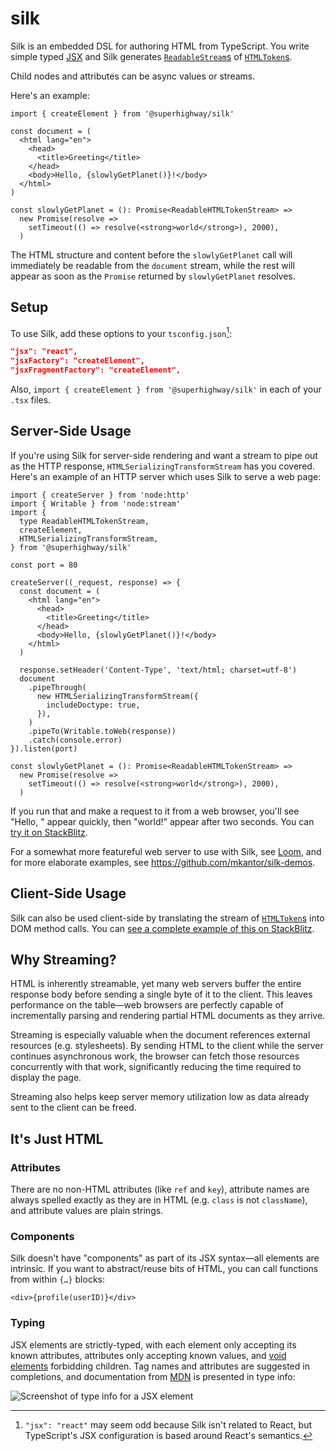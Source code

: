 # silk

Silk is an embedded DSL for authoring HTML from TypeScript. You write simple
typed [JSX][jsx] and Silk generates [`ReadableStream`s][readable-stream] of
[`HTMLToken`s][html-tokens].

Child nodes and attributes can be async values or streams.

Here's an example:

```tsx
import { createElement } from '@superhighway/silk'

const document = (
  <html lang="en">
    <head>
      <title>Greeting</title>
    </head>
    <body>Hello, {slowlyGetPlanet()}!</body>
  </html>
)

const slowlyGetPlanet = (): Promise<ReadableHTMLTokenStream> =>
  new Promise(resolve =>
    setTimeout(() => resolve(<strong>world</strong>), 2000),
  )
```

The HTML structure and content before the `slowlyGetPlanet` call will
immediately be readable from the `document` stream, while the rest will appear
as soon as the `Promise` returned by `slowlyGetPlanet` resolves.

## Setup

To use Silk, add these options to your `tsconfig.json`[^1]:
```json
"jsx": "react",
"jsxFactory": "createElement",
"jsxFragmentFactory": "createElement",
```

Also, `import { createElement } from '@superhighway/silk'` in each of your
`.tsx` files.

## Server-Side Usage

If you're using Silk for server-side rendering and want a stream to pipe out as
the HTTP response, `HTMLSerializingTransformStream` has you covered. Here's an
example of an HTTP server which uses Silk to serve a web page:

```tsx
import { createServer } from 'node:http'
import { Writable } from 'node:stream'
import {
  type ReadableHTMLTokenStream,
  createElement,
  HTMLSerializingTransformStream,
} from '@superhighway/silk'

const port = 80

createServer((_request, response) => {
  const document = (
    <html lang="en">
      <head>
        <title>Greeting</title>
      </head>
      <body>Hello, {slowlyGetPlanet()}!</body>
    </html>
  )

  response.setHeader('Content-Type', 'text/html; charset=utf-8')
  document
    .pipeThrough(
      new HTMLSerializingTransformStream({
        includeDoctype: true,
      }),
    )
    .pipeTo(Writable.toWeb(response))
    .catch(console.error)
}).listen(port)

const slowlyGetPlanet = (): Promise<ReadableHTMLTokenStream> =>
  new Promise(resolve =>
    setTimeout(() => resolve(<strong>world</strong>), 2000),
  )
```

If you run that and make a request to it from a web browser, you'll see "Hello,
" appear quickly, then "world!" appear after two seconds. You can [try it on
StackBlitz][silk-example-server-stackblitz].

For a somewhat more featureful web server to use with Silk, see [Loom][loom],
and for more elaborate examples, see <https://github.com/mkantor/silk-demos>.

## Client-Side Usage

Silk can also be used client-side by translating the stream of
[`HTMLToken`s][html-tokens] into DOM method calls. You can [see a complete
example of this on StackBlitz][silk-example-client-stackblitz].

## Why Streaming?

HTML is inherently streamable, yet many web servers buffer the entire response
body before sending a single byte of it to the client. This leaves performance
on the table—web browsers are perfectly capable of incrementally parsing and
rendering partial HTML documents as they arrive.

Streaming is especially valuable when the document references external resources
(e.g. stylesheets). By sending HTML to the client while the server continues
asynchronous work, the browser can fetch those resources concurrently with that
work, significantly reducing the time required to display the page.

Streaming also helps keep server memory utilization low as data already sent to
the client can be freed.

## It's Just HTML

### Attributes

There are no non-HTML attributes (like `ref` and `key`), attribute names are
always spelled exactly as they are in HTML (e.g. `class` is not `className`),
and attribute values are plain strings.

### Components

Silk doesn't have "components" as part of its JSX syntax—all elements are
intrinsic. If you want to abstract/reuse bits of HTML, you can call functions
from within `{…}` blocks:

```tsx
<div>{profile(userID)}</div>
```

### Typing

JSX elements are strictly-typed, with each element only accepting its known
attributes, attributes only accepting known values, and [void
elements][void-elements] forbidding children. Tag names and attributes are
suggested in completions, and documentation from [MDN][mdn] is presented in type
info:

![Screenshot of type info for a JSX
element](./media/element-type-info-screenshot.png)

[^1]: `"jsx": "react"` may seem odd because Silk isn't related to React, but
TypeScript's JSX configuration is based around React's semantics.

[jsx]: https://facebook.github.io/jsx/
[loom]: https://github.com/mkantor/loom
[readable-stream]: https://developer.mozilla.org/en-US/docs/Web/API/ReadableStream
[mdn]: https://developer.mozilla.org/
[html-tokens]: ./src/htmlToken.ts
[silk-example-server-stackblitz]: https://stackblitz.com/edit/silk-example-server?file=src%2Findex.tsx
[silk-example-client-stackblitz]: https://stackblitz.com/edit/silk-example-client?file=index.html,src%2Findex.tsx
[void-elements]: https://html.spec.whatwg.org/#void-elements
